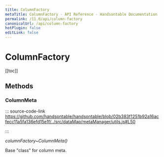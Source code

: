 ```yaml
---
title: ColumnFactory
metaTitle: ColumnFactory - API Reference - Handsontable Documentation
permalink: /11.0/api/column-factory
canonicalUrl: /api/column-factory
hotPlugin: false
editLink: false
---
```


# ColumnFactory

[[toc]]
## Methods

### ColumnMeta
  
::: source-code-link https://github.com/handsontable/handsontable/blob/02b383f1251b92a16acfecc11a5fa136efd15e1f/../src/dataMap/metaManager/utils.js#L50

:::

_columnFactory~ColumnMeta()_

Base "class" for column meta.


